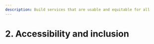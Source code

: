 ```yaml
---
description: Build services that are usable and equitable for all
---
```


# 2. Accessibility and inclusion

